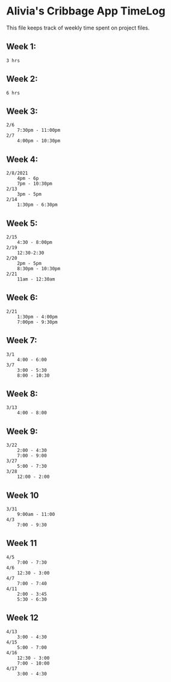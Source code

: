 # Alivia's Cribbage App TimeLog

This file keeps track of weekly time spent on project files.

## Week 1: 
    3 hrs
## Week 2:
    6 hrs 
## Week 3:
    2/6 
        7:30pm - 11:00pm 
    2/7 
        4:00pm - 10:30pm
## Week 4:
    2/8/2021
        4pm - 6p
        7pm - 10:30pm 
    2/13
        3pm - 5pm
    2/14
        1:30pm - 6:30pm
## Week 5:
    2/15
        4:30 - 8:00pm
    2/19
        12:30-2:30
    2/20
        2pm - 5pm
        8:30pm - 10:30pm
    2/21
        11am - 12:30am
## Week 6:
    2/21
        1:30pm - 4:00pm
        7:00pm - 9:30pm
## Week 7:
    3/1
        4:00 - 6:00
    3/7
        3:00 - 5:30
        8:00 - 10:30
## Week 8:
    3/13
        4:00 - 8:00
## Week 9:
    3/22 
        2:00 - 4:30
        7:00 - 9:00
    3/27
        5:00 - 7:30
    3/28
        12:00 - 2:00
## Week 10
    3/31
        9:00am - 11:00
    4/3
        7:00 - 9:30
## Week 11
    4/5
        7:00 - 7:30
    4/6
        12:30 - 3:00
    4/7
        7:00 - 7:40
    4/11
        2:00 - 3:45
        5:30 - 6:30
## Week 12
    4/13
        3:00 - 4:30
    4/15
        5:00 - 7:00
    4/16
        12:30 - 3:00
        7:00 - 10:00
    4/17
        3:00 - 4:30